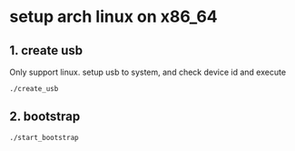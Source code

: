 # setup arch linux on x86_64
## 1. create usb

Only support linux.
setup usb to system, and check device id and execute

```
./create_usb
```

## 2. bootstrap

```
./start_bootstrap
```
